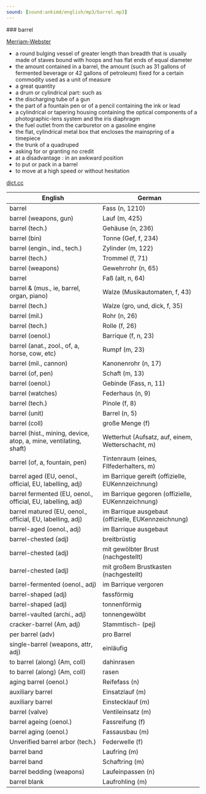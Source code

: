 ```yaml
---
sound: [sound:ankimd/english/mp3/barrel.mp3]
---
```


\### barrel

[Merriam-Webster](https://www.merriam-webster.com/dictionary/barrel)

- a round bulging vessel of greater length than breadth that is usually made of staves bound with hoops and has flat ends of equal diameter
- the amount contained in a barrel, the amount (such as 31 gallons of fermented beverage or 42 gallons of petroleum) fixed for a certain commodity used as a unit of measure
- a great quantity
- a drum or cylindrical part: such as
- the discharging tube of a gun
- the part of a fountain pen or of a pencil containing the ink or lead
- a cylindrical or tapering housing containing the optical components of a photographic-lens system and the iris diaphragm
- the fuel outlet from the carburetor on a gasoline engine
- the flat, cylindrical metal box that encloses the mainspring of a timepiece
- the trunk of a quadruped
- asking for or granting no credit
- at a disadvantage : in an awkward position
- to put or pack in a barrel
- to move at a high speed or without hesitation

[dict.cc](https://www.dict.cc/barrel)

| English        | German       |
| -------------- | ------------ |
| barrel | Fass (n, 1210) |
| barrel (weapons, gun) | Lauf (m, 425) |
| barrel (tech.) | Gehäuse (n, 236) |
| barrel (bin) | Tonne (Gef, f, 234) |
| barrel (engin., ind., tech.) | Zylinder (m, 122) |
| barrel (tech.) | Trommel (f, 71) |
| barrel (weapons) | Gewehrrohr (n, 65) |
| barrel | Faß (alt, n, 64) |
| barrel & (mus., ie, barrel, organ, piano) | Walze (Musikautomaten, f, 43) |
| barrel (tech.) | Walze (gro, und, dick, f, 35) |
| barrel (mil.) | Rohr (n, 26) |
| barrel (tech.) | Rolle (f, 26) |
| barrel (oenol.) | Barrique (f, n, 23) |
| barrel (anat., zool., of, a, horse, cow, etc) | Rumpf (m, 23) |
| barrel (mil., cannon) | Kanonenrohr (n, 17) |
| barrel (of, pen) | Schaft (m, 13) |
| barrel (oenol.) | Gebinde (Fass, n, 11) |
| barrel (watches) | Federhaus (n, 9) |
| barrel (tech.) | Pinole (f, 8) |
| barrel (unit) | Barrel (n, 5) |
| barrel (coll) | große Menge (f) |
| barrel (hist., mining, device, atop, a, mine, ventilating, shaft) | Wetterhut (Aufsatz, auf, einem, Wetterschacht, m) |
| barrel (of, a, fountain, pen) | Tintenraum (eines, Fllfederhalters, m) |
| barrel aged (EU, oenol., official, EU, labelling, adj) | im Barrique gereift (offizielle, EUKennzeichnung) |
| barrel fermented (EU, oenol., official, EU, labelling, adj) | im Barrique gegoren (offizielle, EUKennzeichnung) |
| barrel matured (EU, oenol., official, EU, labelling, adj) | im Barrique ausgebaut (offizielle, EUKennzeichnung) |
| barrel-aged (oenol., adj) | im Barrique ausgebaut |
| barrel-chested (adj) | breitbrüstig |
| barrel-chested (adj) | mit gewölbter Brust (nachgestellt) |
| barrel-chested (adj) | mit großem Brustkasten (nachgestellt) |
| barrel-fermented (oenol., adj) | im Barrique vergoren |
| barrel-shaped (adj) | fassförmig |
| barrel-shaped (adj) | tonnenförmig |
| barrel-vaulted (archi., adj) | tonnengewölbt |
| cracker-barrel (Am, adj) | Stammtisch- (pej) |
| per barrel (adv) | pro Barrel |
| single-barrel (weapons, attr, adj) | einläufig |
| to barrel (along) (Am, coll) | dahinrasen |
| to barrel (along) (Am, coll) | rasen |
| aging barrel (oenol.) | Reifefass (n) |
| auxiliary barrel | Einsatzlauf (m) |
| auxiliary barrel | Einstecklauf (m) |
| barrel (valve) | Ventileinsatz (m) |
| barrel ageing (oenol.) | Fassreifung (f) |
| barrel aging (oenol.) | Fassausbau (m) |
| Unverified barrel arbor (tech.) | Federwelle (f) |
| barrel band | Laufring (m) |
| barrel band | Schaftring (m) |
| barrel bedding (weapons) | Laufeinpassen (n) |
| barrel blank | Laufrohling (m) |
